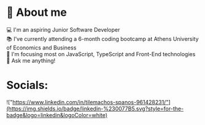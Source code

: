  # :dizzy: About me 
 
 :computer: I'm an aspiring Junior Software Developer <br>
 :books: I've currently attending a 6-month coding bootcamp at Athens University of Economics and Business <br>
 :dart: I'm focusing most on JavaScript, TypeScript and Front-End technologies <br>
 :speech_balloon: Ask me anything!


# Socials:
!["https://www.linkedin.com/in/tilemachos-spanos-961428231/"](https://img.shields.io/badge/linkedin-%230077B5.svg?style=for-the-badge&logo=linkedin&logoColor=white)
